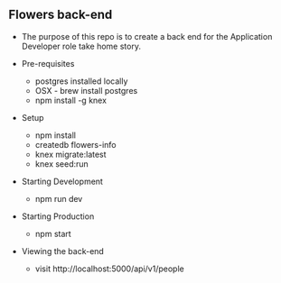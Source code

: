 ## Flowers back-end

- The purpose of this repo is to create a back end for the Application Developer role take home story.  


* Pre-requisites
    - postgres installed locally
    - OSX - brew install postgres
    - npm install -g knex

* Setup
    - npm install
    - createdb flowers-info 
    - knex migrate:latest 
    - knex seed:run 

* Starting Development
    - npm run dev

* Starting Production
    - npm start

* Viewing the back-end
    - visit http://localhost:5000/api/v1/people